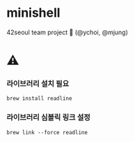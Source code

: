 # minishell
42seoul team project
🤝 (@ychoi, @mjung)

# ⚠️
### 라이브러리 설치 필요
`brew install readline`


### 라이브러리 심볼릭 링크 설정
`brew link --force readline`

